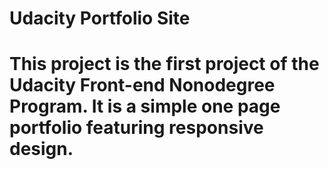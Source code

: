 <h1>Udacity Portfolio Site<h1>

This project is the first project of the Udacity Front-end Nonodegree Program. It is a simple one page portfolio featuring responsive design.
